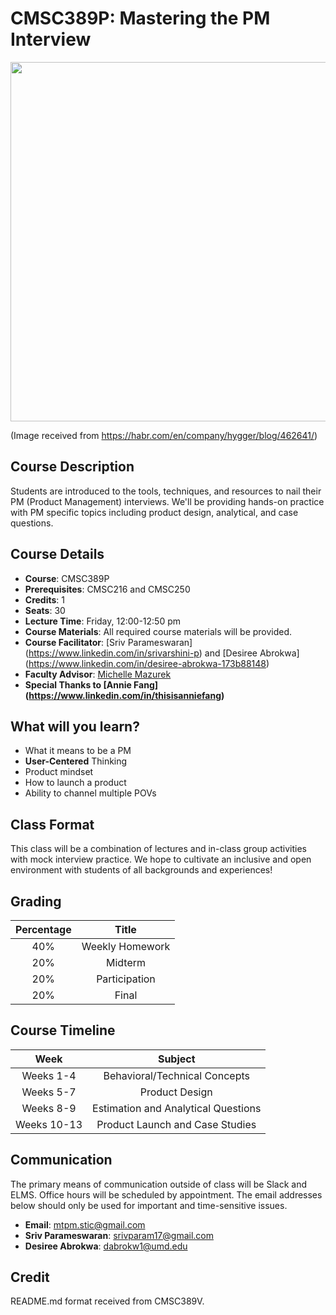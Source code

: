 # CMSC389P: Mastering the PM Interview
<p align="center">
  <img width="610" height="575" src="https://hsto.org/getpro/habr/post_images/42f/cd3/079/42fcd30799664a6288bdd0e14cd518c3.jpg">
</p>

(Image received from https://habr.com/en/company/hygger/blog/462641/)

## Course Description
Students are introduced to the tools, techniques, and resources to nail their PM (Product Management) interviews. We'll be providing hands-on practice with PM specific topics including product design, analytical, and case questions.

## Course Details
- **Course**: CMSC389P
- **Prerequisites**: CMSC216 and CMSC250
- **Credits**: 1
- **Seats**: 30
- **Lecture Time**: Friday, 12:00-12:50 pm
- **Course Materials**: All required course materials will be provided.
- **Course Facilitator**: [Sriv Parameswaran] (https://www.linkedin.com/in/srivarshini-p) and [Desiree Abrokwa] (https://www.linkedin.com/in/desiree-abrokwa-173b88148)
- **Faculty Advisor**: [Michelle Mazurek](http://users.umiacs.umd.edu/~mmazurek/)
- **Special Thanks to [Annie Fang] (https://www.linkedin.com/in/thisisanniefang)**

## What will you learn?
- What it means to be a PM
- **User-Centered** Thinking
- Product mindset
- How to launch a product
- Ability to channel multiple POVs

## Class Format
This class will be a combination of lectures and in-class group activities with mock interview practice. We hope to cultivate an inclusive and open environment with students of all backgrounds and experiences!

## Grading
| Percentage | Title 
|:----:|:----:|
| 40% | Weekly Homework 
| 20% | Midterm 
| 20% | Participation
| 20% | Final

## Course Timeline
| Week | Subject 
|:----:|:----:|
| Weeks 1-4 | Behavioral/Technical Concepts
| Weeks 5-7 | Product Design
| Weeks 8-9 | Estimation and Analytical Questions
| Weeks 10-13 | Product Launch and Case Studies

## Communication
The primary means of communication outside of class will be Slack and ELMS. Office hours will be scheduled by appointment. The email addresses below should only be used for important and time-sensitive issues.

- **Email**: mtpm.stic@gmail.com
- **Sriv Parameswaran**: srivparam17@gmail.com
- **Desiree Abrokwa**: dabrokw1@umd.edu

## Credit
README.md format received from CMSC389V.



